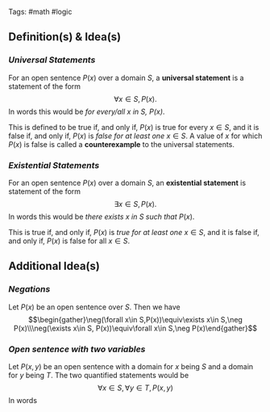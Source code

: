 Tags: #math #logic
## Definition(s) & Idea(s)
### *Universal Statements*
For an open sentence $P(x)$ over a domain $S$, a **universal statement** is a statement of the form$$\forall x\in S,P(x).$$
In words this would be *for every/all $x$ in $S$, $P(x)$*.

This is defined to be true if, and only if, $P(x)$ is true for every  $x\in S$, and it is false if, and only if, $P(x)$ is *false for at least one*  $x\in S$. A value of $x$ for which $P(x)$ is false is called a **counterexample** to the universal statements.
### *Existential Statements*
For an open sentence $P(x)$ over a domain $S$, an **existential statement** is statement of the form$$\exists x\in S, P(x).$$
In words this would be *there exists $x$ in $S$ such that* $P(x)$.

This is true if, and only if, $P(x)$ is *true for at least one* $x\in S$, and it is false if, and only if, $P(x)$ is false for all $x\in S$.
## Additional Idea(s)
### *Negations*
Let $P(x)$ be an open sentence over $S$. Then we have$$\begin{gather}\neg(\forall x\in S,P(x))\equiv\exists x\in S,\neg P(x)\\\neg(\exists x\in S, P(x))\equiv\forall x\in S,\neg P(x)\end{gather}$$
### *Open sentence with two variables*
Let $P(x,y)$ be an open sentence with a domain for $x$ being $S$ and a domain for $y$ being $T$. The two quantified statements would be $$\forall x\in S, \forall y\in T,P(x,y)$$
In words
